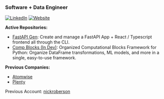 ### Software + Data Engineer

[![LinkedIn](https://img.shields.io/badge/LinkedIn-0077B5?style=for-the-badge&logo=linkedin&logoColor=white)](https://www.linkedin.com/in/nicholas-roberson/)
[![Website](https://img.shields.io/badge/Website-000000?style=for-the-badge&logo=github&logoColor=white)](https://nick-roberson.github.io/)

**Active Repositories:**
- [FastAPI Gen](https://github.com/nick-roberson/fastapi-gen): Create and manage a FastAPI App + React / Typescript frontend all through the CLI.
- [Comp Blocks (In Dev)](https://github.com/nick-roberson/comp-blocks): Organized Computational Blocks Framework for Python: Organize DataFrame transformations, ML models, and more in a single, easy-to-use framework.

**Previous Companies:**
- [Atomwise](https://atomwise.com/)
- [Plenty](https://www.plenty.ag/)

Previous Account: [nickroberson](https://github.com/nickroberson)

